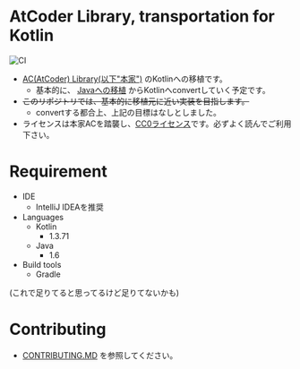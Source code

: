 # AtCoder Library, transportation for Kotlin

![CI](https://github.com/da-louis/ac-library-kt/workflows/CI/badge.svg)

- [AC(AtCoder) Library(以下"本家")](https://github.com/atcoder/ac-library) のKotlinへの移植です。  
    - 基本的に、 [Javaへの移植](https://github.com/NASU41/AtCoderLibraryForJava) からKotlinへconvertしていく予定です。
- ~~このリポジトリでは、基本的に移植元に近い実装を目指します。~~  
    - convertする都合上、上記の目標はなしとしました。
- ライセンスは本家ACを踏襲し、[CC0ライセンス](LICENSE)です。必ずよく読んでご利用下さい。

# Requirement

- IDE
    - IntelliJ IDEAを推奨 
- Languages
    - Kotlin
        - 1.3.71
    - Java
        - 1.6
- Build tools
    - Gradle

(これで足りてると思ってるけど足りてないかも)

# Contributing

- [CONTRIBUTING.MD](CONTRIBUTING.md) を参照してください。
